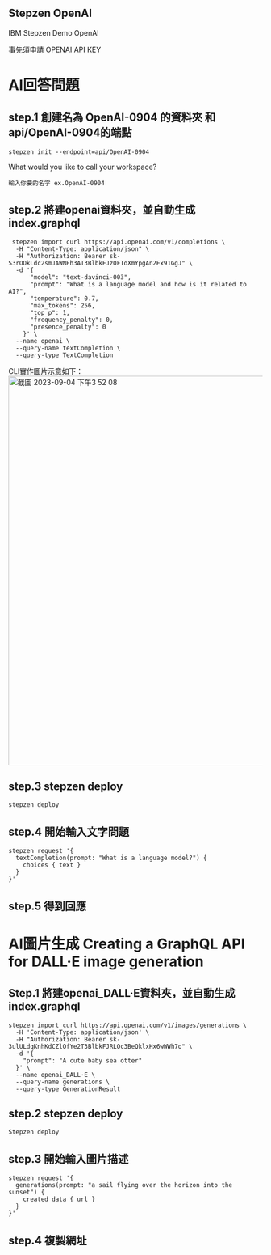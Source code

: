 ## Stepzen OpenAI
IBM Stepzen Demo OpenAI  

  
事先須申請 OPENAI API KEY  


  
# AI回答問題
## step.1 創建名為 OpenAI-0904 的資料夾 和api/OpenAI-0904的端點
```
stepzen init --endpoint=api/OpenAI-0904
```  
What would you like to call your workspace? 
```
輸入你要的名字 ex.OpenAI-0904
``` 

## step.2 將建openai資料夾，並自動生成 index.graphql
```
 stepzen import curl https://api.openai.com/v1/completions \
  -H "Content-Type: application/json" \
  -H "Authorization: Bearer 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" \
  -d '{
	  "model": "text-davinci-003",
	  "prompt": "What is a language model and how is it related to AI?",
	  "temperature": 0.7,
	  "max_tokens": 256,
	  "top_p": 1,
	  "frequency_penalty": 0,
	  "presence_penalty": 0
	}' \
  --name openai \
  --query-name textCompletion \
  --query-type TextCompletion
``` 

  CLI實作圖片示意如下：  
  <img width="770" alt="截圖 2023-09-04 下午3 52 08" src="https://github.com/chung-anching/Stepzen/assets/59386373/ddfb5d24-51d8-4e52-8979-b6eea6f056e0">


## step.3 stepzen deploy
```
stepzen deploy
``` 

## step.4 開始輸入文字問題
```
stepzen request '{
  textCompletion(prompt: "What is a language model?") {
    choices { text }
  }
}'
```

## step.5 得到回應  

## 




# AI圖片生成 Creating a GraphQL API for DALL·E image generation 

## Step.1 將建openai_DALL·E資料夾，並自動生成 index.graphql
```
stepzen import curl https://api.openai.com/v1/images/generations \
  -H 'Content-Type: application/json' \
  -H "Authorization: Bearer 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" \
  -d '{
    "prompt": "A cute baby sea otter"
  }' \
  --name openai_DALL·E \
  --query-name generations \
  --query-type GenerationResult
  ```

## step.2 stepzen deploy
  ```
Stepzen deploy
```

## step.3 開始輸入圖片描述
```
stepzen request '{
  generations(prompt: "a sail flying over the horizon into the sunset") {
    created data { url }
  }
}'
``` 

## step.4 複製網址
